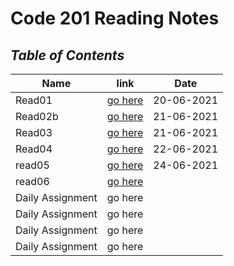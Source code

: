 # **Code 201 Reading Notes**
## ***Table of Contents***

| Name            | link                 | Date       |
| --------------- | -------------------  |----------- |
| Read01          | [go here](class01.md)|20-06-2021  |
| Read02b         | [go here](class02.md)|21-06-2021  |
| Read03          | [go here](read03.md) |21-06-2021  |
| Read04          | [go here](read04.md) |22-06-2021  |
|read05           | [go here](read05.md) |24-06-2021  |
|read06           | [go here](read06.md) |            | 
|Daily Assignment | go here              |            |
|Daily Assignment | go here              |            |
|Daily Assignment | go here              |            |
|Daily Assignment | go here              |            |
